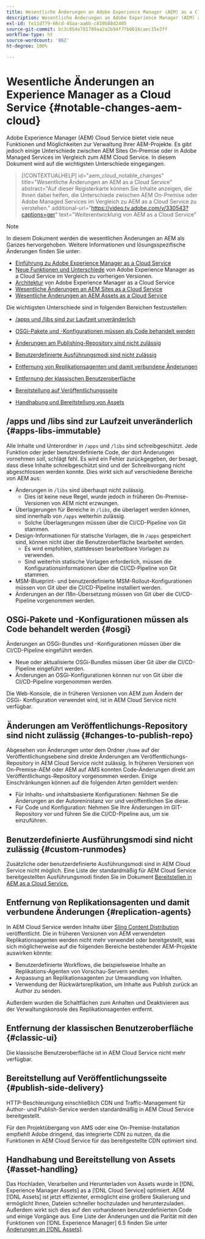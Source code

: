 ```yaml
---
title: Wesentliche Änderungen an Adobe Experience Manager (AEM) as a Cloud Service
description: Wesentliche Änderungen an Adobe Experience Manager (AEM) as a Cloud Service
exl-id: fe11d779-66cd-45aa-aa6b-c819b88d2405
source-git-commit: bc3c054e781789aa2a2b94f77b0616caec15e2ff
workflow-type: ht
source-wordcount: '862'
ht-degree: 100%

---
```


# Wesentliche Änderungen an Experience Manager as a Cloud Service {#notable-changes-aem-cloud}

Adobe Experience Manager (AEM) Cloud Service bietet viele neue Funktionen und Möglichkeiten zur Verwaltung Ihrer AEM-Projekte. Es gibt jedoch einige Unterschiede zwischen AEM Sites On-Premise oder in Adobe Managed Services im Vergleich zum AEM Cloud Service. In diesem Dokument wird auf die wichtigsten Unterschiede eingegangen.

>[!CONTEXTUALHELP]
>id="aem_cloud_notable_changes"
>title="Wesentliche Änderungen an AEM as a Cloud Service"
>abstract="Auf dieser Registerkarte können Sie Inhalte anzeigen, die Ihnen dabei helfen, die Unterschiede zwischen AEM On-Premise oder Adobe Managed Services im Vergleich zu AEM as a Cloud Service zu verstehen."
>additional-url="https://video.tv.adobe.com/v/330543?captions=ger" text="Weiterentwicklung von AEM as a Cloud Service"


>[!NOTE]
>In diesem Dokument werden die wesentlichen Änderungen an AEM als Ganzes hervorgehoben. Weitere Informationen und lösungsspezifische Änderungen finden Sie unter:
>
>* [Einführung zu Adobe Experience Manager as a Cloud Service](/help/overview/introduction.md)
>* [Neue Funktionen und Unterschiede](/help/overview/what-is-new-and-different.md) von Adobe Experience Manager as a Cloud Service im Vergleich zu vorherigen Versionen.
>* [Architektur](/help/overview/architecture.md) von Adobe Experience Manager as a Cloud Service
>* [Wesentliche Änderungen an AEM Sites as a Cloud Service](/help/sites-cloud/sites-cloud-changes.md)
>* [Wesentliche Änderungen an AEM Assets as a Cloud Service](/help/assets/assets-cloud-changes.md)

Die wichtigsten Unterschiede sind in folgenden Bereichen festzustellen:

* [/apps und /libs sind zur Laufzeit unveränderlich](#apps-libs-immutable)

* [OSGi-Pakete und -Konfigurationen müssen als Code behandelt werden](#osgi)

* [Änderungen am Publishing-Repository sind nicht zulässig](#changes-to-publish-repo)

* [Benutzerdefinierte Ausführungsmodi sind nicht zulässig](#custom-runmodes)

* [Entfernung von Replikationsagenten und damit verbundene Änderungen](#replication-agents)

* [Entfernung der klassischen Benutzeroberfläche](#classic-ui)

* [Bereitstellung auf Veröffentlichungsseite](#publish-side-delivery)

* [Handhabung und Bereitstellung von Assets](#asset-handling)

## /apps und /libs sind zur Laufzeit unveränderlich {#apps-libs-immutable}

Alle Inhalte und Unterordner in `/apps` und `/libs` sind schreibgeschützt. Jede Funktion oder jeder benutzerdefinierte Code, der dort Änderungen vornehmen soll, schlägt fehl. Es wird ein Fehler zurückgegeben, der besagt, dass diese Inhalte schreibgeschützt sind und der Schreibvorgang nicht abgeschlossen werden konnte. Dies wirkt sich auf verschiedene Bereiche von AEM aus:

* Änderungen in `/libs` sind überhaupt nicht zulässig.
   * Dies ist keine neue Regel, wurde jedoch in früheren On-Premise-Versionen von AEM nicht erzwungen.
* Überlagerungen für Bereiche in `/libs`, die überlagert werden können, sind innerhalb von `/apps` weiterhin zulässig.
   * Solche Überlagerungen müssen über die CI/CD-Pipeline von Git stammen.
* Design-Informationen für statische Vorlagen, die in `/apps` gespeichert sind, können nicht über die Benutzeroberfläche bearbeitet werden.
   * Es wird empfohlen, stattdessen bearbeitbare Vorlagen zu verwenden.
   * Sind weiterhin statische Vorlagen erforderlich, müssen die Konfigurationsinformationen über die CI/CD-Pipeline von Git stammen.
* MSM-Blueprint- und benutzerdefinierte MSM-Rollout-Konfigurationen müssen von Git über die CI/CD-Pipeline installiert werden.
* Änderungen an der I18n-Übersetzung müssen von Git über die CI/CD-Pipeline vorgenommen werden.

## OSGi-Pakete und -Konfigurationen müssen als Code behandelt werden {#osgi}

Änderungen an OSGi-Bundles und -Konfigurationen müssen über die CI/CD-Pipeline eingeführt werden.

* Neue oder aktualisierte OSGi-Bundles müssen über Git über die CI/CD-Pipeline eingeführt werden.
* Änderungen an OSGi-Konfigurationen können nur von Git über die CI/CD-Pipeline vorgenommen werden.

Die Web-Konsole, die in früheren Versionen von AEM zum Ändern der OSGi- Konfiguration verwendet wird, ist in AEM Cloud Service nicht verfügbar.

## Änderungen am Veröffentlichungs-Repository sind nicht zulässig {#changes-to-publish-repo}

Abgesehen von Änderungen unter dem Ordner `/home` auf der Veröffentlichungsebene sind direkte Änderungen am Veröffentlichungs-Repository in AEM Cloud Service nicht zulässig. In früheren Versionen von On-Premise-AEM oder AEM auf AMS konnten Code-Änderungen direkt am Veröffentlichungs-Repository vorgenommen werden. Einige Einschränkungen können auf die folgenden Arten gemildert werden:

* Für Inhalts- und inhaltsbasierte Konfigurationen: Nehmen Sie die Änderungen an der Autoreninstanz vor und veröffentlichen Sie diese.
* Für Code und Konfiguration: Nehmen Sie Ihre Änderungen im GIT-Repository vor und führen Sie die CI/CD-Pipeline aus, um sie einzuführen.

## Benutzerdefinierte Ausführungsmodi sind nicht zulässig {#custom-runmodes}

Zusätzliche oder benutzerdefinierte Ausführungsmodi sind in AEM Cloud Service nicht möglich. Eine Liste der standardmäßig für AEM Cloud Service bereitgestellten Ausführungsmodi finden Sie im Dokument [Bereitstellen in AEM as a Cloud Service.](/help/implementing/deploying/overview.md#runmodes)

## Entfernung von Replikationsagenten und damit verbundene Änderungen {#replication-agents}

In AEM Cloud Service werden Inhalte über [Sling Content Distribution](https://sling.apache.org/documentation/bundles/content-distribution.html) veröffentlicht. Die in früheren Versionen von AEM verwendeten Replikationsagenten werden nicht mehr verwendet oder bereitgestellt, was sich möglicherweise auf die folgenden Bereiche bestehender AEM-Projekte auswirken könnte:

* Benutzerdefinierte Workflows, die beispielsweise Inhalte an Replikations-Agenten von Vorschau-Servern senden.
* Anpassung an Replikationsagenten zur Umwandlung von Inhalten.
* Verwendung der Rückwärtsreplikation, um Inhalte aus Publish zurück an Author zu senden.

Außerdem wurden die Schaltflächen zum Anhalten und Deaktivieren aus der Verwaltungskonsole des Replikationsagenten entfernt.

## Entfernung der klassischen Benutzeroberfläche {#classic-ui}

Die klassische Benutzeroberfläche ist in AEM Cloud Service nicht mehr verfügbar.

## Bereitstellung auf Veröffentlichungsseite {#publish-side-delivery}

HTTP-Beschleunigung einschließlich CDN und Traffic-Management für Author- und Publish-Service werden standardmäßig in AEM Cloud Service bereitgestellt.

Für den Projektübergang von AMS oder eine On-Premise-Installation empfiehlt Adobe dringend, das integrierte CDN zu nutzen, da die Funktionen in AEM Cloud Service für das bereitgestellte CDN optimiert sind.

## Handhabung und Bereitstellung von Assets {#asset-handling}

Das Hochladen, Verarbeiten und Herunterladen von Assets wurde in [!DNL Experience Manager Assets] as a [!DNL Cloud Service] optimiert. AEM [!DNL Assets] ist jetzt effizienter, ermöglicht eine größere Skalierung und ermöglicht Ihnen, Dateien schneller hochzuladen und herunterzuladen. Außerdem wirkt sich dies auf den vorhandenen benutzerdefinierten Code und einige Vorgänge aus. Eine Liste der Änderungen und die Parität mit den Funktionen von [!DNL Experience Manager] 6.5 finden Sie unter [Änderungen an [!DNL Assets]](/help/assets/assets-cloud-changes.md).
